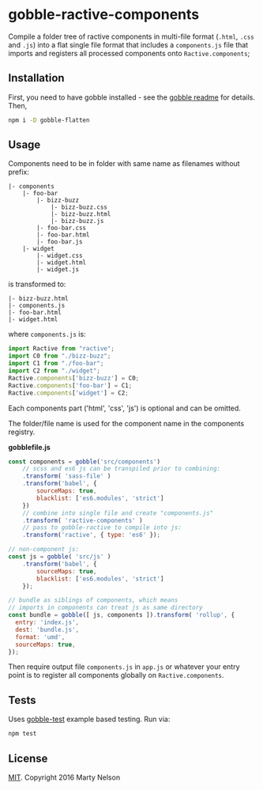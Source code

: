 # gobble-ractive-components

Compile a folder tree of ractive components in multi-file 
format (`.html`, `.css` and `.js`) into a flat
single file format that includes a `components.js` file that 
imports and registers all processed components onto 
`Ractive.components`;

## Installation

First, you need to have gobble installed - see 
the [gobble readme](https://github.com/gobblejs/gobble) for details. Then,

```bash
npm i -D gobble-flatten
```

## Usage

Components need to be in folder with same name as filenames without prefix:

```
|- components
    |- foo-bar
        |- bizz-buzz
            |- bizz-buzz.css
            |- bizz-buzz.html
            |- bizz-buzz.js
        |- foo-bar.css
        |- foo-bar.html
        |- foo-bar.js
    |- widget
        |- widget.css
        |- widget.html
        |- widget.js
```

is transformed to:

```
|- bizz-buzz.html
|- components.js
|- foo-bar.html
|- widget.html
```

where `components.js` is:

```js
import Ractive from "ractive";
import C0 from "./bizz-buzz";
import C1 from "./foo-bar";
import C2 from "./widget";
Ractive.components['bizz-buzz'] = C0;
Ractive.components['foo-bar'] = C1;
Ractive.components['widget'] = C2;
```

Each components part ('html', 'css', 'js') is optional and can be omitted. 

The folder/file name is used for the component name in the components registry.


**gobblefile.js**

```js
const components = gobble('src/components')
	// scss and es6 js can be transpiled prior to combining:
	.transform( 'sass-file' )
	.transform('babel', {
		sourceMaps: true,
		blacklist: ['es6.modules', 'strict']
	})
	// combine into single file and create "components.js"
	.transform( 'ractive-components' )
	// pass to gobble-ractive to compile into js:
	.transform('ractive', { type: 'es6' });

// non-component js:
const js = gobble( 'src/js' )	
    .transform('babel', {
		sourceMaps: true,
		blacklist: ['es6.modules', 'strict']
	});

// bundle as siblings of components, which means
// imports in components can treat js as same directory
const bundle = gobble([ js, components ]).transform( 'rollup', {
  entry: 'index.js',
  dest: 'bundle.js',
  format: 'umd',
  sourceMaps: true,
});
```

Then require output file `components.js` in `app.js` or whatever 
your entry point is to register all components globally on `Ractive.components`.

## Tests

Uses [gobble-test](https://github.com/gobblejs/gobble-test) example based testing. Run via:

```bash
npm test
```

## License

[MIT](https://opensource.org/licenses/MIT). Copyright 2016 Marty Nelson
